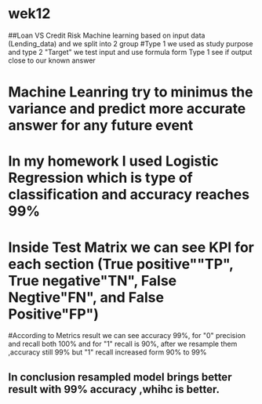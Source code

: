 # wek12
##Loan VS Credit Risk 
Machine learning based on input data (Lending_data) and we split into 2 group
#Type 1 we used as study purpose and type 2 "Target" we test input and use formula form Type 1 see if output close to our known answer
# Machine Leanring try to minimus the variance and predict more accurate answer for any future event 
# In my homework I used Logistic Regression which is type of classification and accuracy reaches 99%
# Inside Test Matrix we can see KPI for each section (True positive""TP", True negative"TN", False Negtive"FN", and False Positive"FP")
#According to Metrics result we can see accuracy 99%, for "0" precision and recall both 100% and for "1" recall is 90%, after we resample them ,accuracy still 99% but "1" recall increased form 90% to 99% 
## In conclusion resampled model brings better result with 99% accuracy ,whihc is better.

